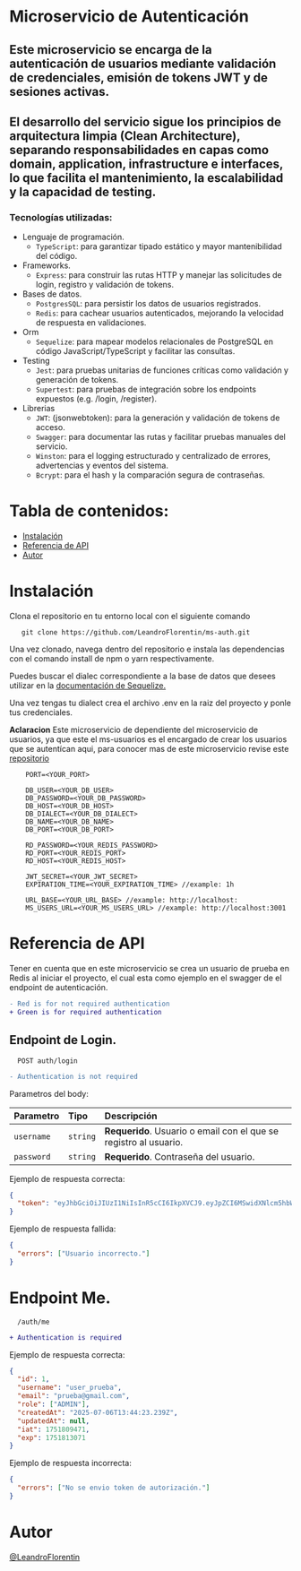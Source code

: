 # Microservicio de Autenticación

## Este microservicio se encarga de la autenticación de usuarios mediante validación de credenciales, emisión de tokens JWT y de sesiones activas.

## El desarrollo del servicio sigue los principios de arquitectura limpia (Clean Architecture), separando responsabilidades en capas como domain, application, infrastructure e interfaces, lo que facilita el mantenimiento, la escalabilidad y la capacidad de testing.

### Tecnologías utilizadas:

- Lenguaje de programación.
  - `TypeScript`: para garantizar tipado estático y mayor mantenibilidad del código.
- Frameworks.
  - `Express`: para construir las rutas HTTP y manejar las solicitudes de login, registro y validación de tokens.
- Bases de datos.
  - `PostgresSQL`: para persistir los datos de usuarios registrados.
  - `Redis`: para cachear usuarios autenticados, mejorando la velocidad de respuesta en validaciones.
- Orm
  - `Sequelize`: para mapear modelos relacionales de PostgreSQL en código JavaScript/TypeScript y facilitar las consultas.
- Testing
  - `Jest`: para pruebas unitarias de funciones críticas como validación y generación de tokens.
  - `Supertest`: para pruebas de integración sobre los endpoints expuestos (e.g. /login, /register).
- Librerias
  - `JWT`: (jsonwebtoken): para la generación y validación de tokens de acceso.
  - `Swagger`: para documentar las rutas y facilitar pruebas manuales del servicio.
  - `Winston`: para el logging estructurado y centralizado de errores, advertencias y eventos del sistema.
  - `Bcrypt`: para el hash y la comparación segura de contraseñas.

# Tabla de contenidos:

- [Instalación](#instalación)
- [Referencia de API](#referencia-de-api)
- [Autor](#autor)

# Instalación

Clona el repositorio en tu entorno local con el siguiente comando

```
   git clone https://github.com/LeandroFlorentin/ms-auth.git
```

Una vez clonado, navega dentro del repositorio e instala las dependencias con el comando install de npm o yarn respectivamente.

Puedes buscar el dialec correspondiente a la base de datos que desees utilizar en la [documentación de Sequelize.](https://sequelize.org/docs/v6/getting-started/)

Una vez tengas tu dialect crea el archivo .env en la raiz del proyecto y ponle tus credenciales.

**Aclaracion** Este microservicio de dependiente del microservicio de usuarios, ya que este el ms-usuarios es el encargado de crear los usuarios que se autentícan aqui, para conocer mas de este microservicio revise este [repositorio](https://github.com/LeandroFlorentin/ms-users)

```env
    PORT=<YOUR_PORT>

    DB_USER=<YOUR_DB_USER>
    DB_PASSWORD=<YOUR_DB_PASSWORD>
    DB_HOST=<YOUR_DB_HOST>
    DB_DIALECT=<YOUR_DB_DIALECT>
    DB_NAME=<YOUR_DB_NAME>
    DB_PORT=<YOUR_DB_PORT>

    RD_PASSWORD=<YOUR_REDIS_PASSWORD>
    RD_PORT=<YOUR_REDIS_PORT>
    RD_HOST=<YOUR_REDIS_HOST>

    JWT_SECRET=<YOUR_JWT_SECRET>
    EXPIRATION_TIME=<YOUR_EXPIRATION_TIME> //example: 1h

    URL_BASE=<YOUR_URL_BASE> //example: http://localhost:
    MS_USERS_URL=<YOUR_MS_USERS_URL> //example: http://localhost:3001
```

# Referencia de API

Tener en cuenta que en este microservicio se crea un usuario de prueba en Redis al iniciar el proyecto, el cual esta como ejemplo en el swagger de el endpoint de autenticación.

```diff
- Red is for not required authentication
+ Green is for required authentication
```

## Endpoint de Login.

```http
  POST auth/login
```

```diff
- Authentication is not required
```

Parametros del body:

| Parametro  | Tipo     | Descripción                                                       |
| :--------- | :------- | :---------------------------------------------------------------- |
| `username` | `string` | **Requerido**. Usuario o email con el que se registro al usuario. |
| `password` | `string` | **Requerido**. Contraseña del usuario.                            |

Ejemplo de respuesta correcta:

```json
{
  "token": "eyJhbGciOiJIUzI1NiIsInR5cCI6IkpXVCJ9.eyJpZCI6MSwidXNlcm5hbWUiOiJ1c2VyX3BydWViYSIsImVtYWlsIjoicHJ1ZWJhQGdtYWlsLmNvbSIsInJvbGUiOlsiQURNSU4iXSwiY3JlYXRlZEF0IjoiMjAyNS0wNy0wNlQxMzo0NDoyMy4yMzlaIiwidXBkYXRlZEF0IjpudWxsLCJpYXQiOjE3NTE4MDk0NzEsImV4cCI6MTc1MTgxMzA3MX0.Pxc0zHLrF9uIg8CU32Lq-prg36hqAww0JsIXRZcU_sc"
}
```

Ejemplo de respuesta fallida:

```json
{
  "errors": ["Usuario incorrecto."]
}
```

# Endpoint Me.

```http
  /auth/me
```

```diff
+ Authentication is required
```

Ejemplo de respuesta correcta:

```json
{
  "id": 1,
  "username": "user_prueba",
  "email": "prueba@gmail.com",
  "role": ["ADMIN"],
  "createdAt": "2025-07-06T13:44:23.239Z",
  "updatedAt": null,
  "iat": 1751809471,
  "exp": 1751813071
}
```

Ejemplo de respuesta incorrecta:

```json
{
  "errors": ["No se envio token de autorización."]
}
```

# Autor

[@LeandroFlorentin](https://www.linkedin.com/in/leandro-florentin/)
